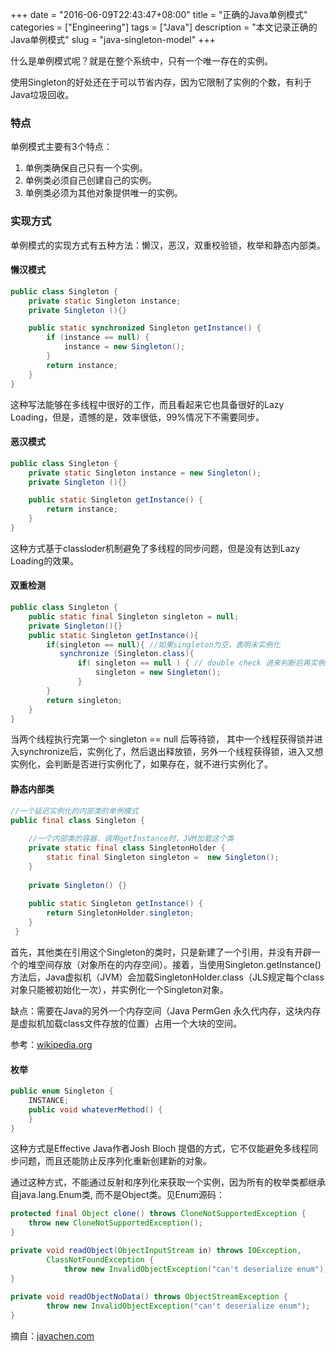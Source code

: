 +++
date = "2016-06-09T22:43:47+08:00"
title = "正确的Java单例模式"
categories = ["Engineering"]
tags = ["Java"]
description = "本文记录正确的Java单例模式"
slug = "java-singleton-model"
+++

什么是单例模式呢？就是在整个系统中，只有一个唯一存在的实例。

使用Singleton的好处还在于可以节省内存，因为它限制了实例的个数，有利于Java垃圾回收。

### 特点

单例模式主要有3个特点：

1. 单例类确保自己只有一个实例。
2. 单例类必须自己创建自己的实例。
3. 单例类必须为其他对象提供唯一的实例。

### 实现方式

单例模式的实现方式有五种方法：懒汉，恶汉，双重校验锁，枚举和静态内部类。

#### 懒汉模式

```java
public class Singleton {
    private static Singleton instance;
    private Singleton (){}

    public static synchronized Singleton getInstance() {
        if (instance == null) {
            instance = new Singleton();
        }
        return instance;
    }
}
```

这种写法能够在多线程中很好的工作，而且看起来它也具备很好的Lazy Loading，但是，遗憾的是，效率很低，99%情况下不需要同步。

#### 恶汉模式

```java
public class Singleton {
    private static Singleton instance = new Singleton();
    private Singleton (){}

    public static Singleton getInstance() {
        return instance;
    }
}
```

这种方式基于classloder机制避免了多线程的同步问题，但是没有达到Lazy Loading的效果。

#### 双重检测

```java
public class Singleton {
    public static final Singleton singleton = null;
    private Singleton(){}
    public static Singleton getInstance(){
        if(singleton == null){ //如果singleton为空，表明未实例化
           synchronize (Singleton.class){
               if( singleton == null ) { // double check 进来判断后再实例化。
                   singleton = new Singleton();
               }
        }
        return singleton;
    }
}
```

当两个线程执行完第一个 singleton == null 后等待锁， 其中一个线程获得锁并进入synchronize后，实例化了，然后退出释放锁，另外一个线程获得锁，进入又想实例化，会判断是否进行实例化了，如果存在，就不进行实例化了。

#### 静态内部类

```java
//一个延迟实例化的内部类的单例模式
public final class Singleton {
 
    //一个内部类的容器，调用getInstance时，JVM加载这个类
    private static final class SingletonHolder {
        static final Singleton singleton =  new Singleton();
    }
 
    private Singleton() {}
 
    public static Singleton getInstance() {
        return SingletonHolder.singleton;
    }
 }
 ```

首先，其他类在引用这个Singleton的类时，只是新建了一个引用，并没有开辟一个的堆空间存放（对象所在的内存空间）。接着，当使用Singleton.getInstance()方法后，Java虚拟机（JVM）会加载SingletonHolder.class（JLS规定每个class对象只能被初始化一次），并实例化一个Singleton对象。

缺点：需要在Java的另外一个内存空间（Java PermGen 永久代内存，这块内存是虚拟机加载class文件存放的位置）占用一个大块的空间。

参考：[wikipedia.org](http://en.wikipedia.org/wiki/Initialization-on-demand_holder_idiom)

#### 枚举

```java
public enum Singleton {  
    INSTANCE;  
    public void whateverMethod() {  
    }  
}  
```

这种方式是Effective Java作者Josh Bloch 提倡的方式，它不仅能避免多线程同步问题，而且还能防止反序列化重新创建新的对象。

通过这种方式，不能通过反射和序列化来获取一个实例，因为所有的枚举类都继承自java.lang.Enum类, 而不是Object类。见Enum源码：

```java
protected final Object clone() throws CloneNotSupportedException {  
    throw new CloneNotSupportedException();  
} 

private void readObject(ObjectInputStream in) throws IOException,  
        ClassNotFoundException {  
            throw new InvalidObjectException("can't deserialize enum");  
}  
  
private void readObjectNoData() throws ObjectStreamException {  
        throw new InvalidObjectException("can't deserialize enum");  
}
```

摘自：[javachen.com](http://blog.javachen.com/2013/06/09/note-about-java-singleton-model.html)
